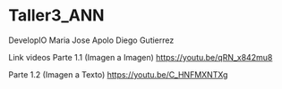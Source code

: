 # Taller3_ANN
DevelopIO
Maria Jose Apolo
Diego Gutierrez

Link videos
Parte 1.1 (Imagen a Imagen)
https://youtu.be/qRN_x842mu8

Parte 1.2 (Imagen a Texto)
https://youtu.be/C_HNFMXNTXg
